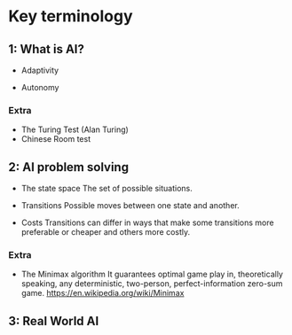 # Key terminology

## 1: What is AI?
- Adaptivity

- Autonomy

### Extra
- The Turing Test (Alan Turing)
- Chinese Room test

## 2: AI problem solving
- The state space
The set of possible situations.

- Transitions
Possible moves between one state and another.

- Costs
Transitions can differ in ways that make some transitions more preferable or cheaper and others more costly.

### Extra
- The Minimax algorithm
It guarantees optimal game play in, theoretically speaking, any deterministic, two-person, perfect-information zero-sum game.
https://en.wikipedia.org/wiki/Minimax

## 3: Real World AI

